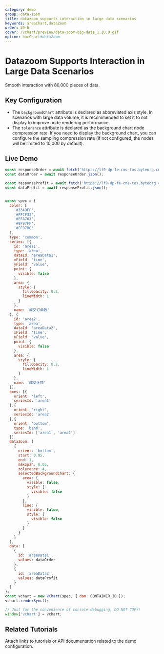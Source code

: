 ```yaml
---
category: demo
group: data-zoom
title: datazoom supports interaction in large data scenarios
keywords: areaChart,dataZoom
order: 29-6
cover: /vchart/preview/data-zoom-big-data_1.10.0.gif
option: barChart#dataZoom
---
```


# Datazoom Supports Interaction in Large Data Scenarios

Smooth interaction with 80,000 pieces of data.

## Key Configuration

- The `backgroundChart` attribute is declared as abbreviated axis style. In scenarios with large data volume, it is recommended to set it to not display to improve node rendering performance.
- The `tolerance` attribute is declared as the background chart node compression rate. If you need to display the background chart, you can configure the sampling compression rate (if not configured, the nodes will be limited to 10,000 by default).

## Live Demo

```javascript livedemo
const responseOrder = await fetch('https://lf9-dp-fe-cms-tos.byteorg.com/obj/bit-cloud/order-count-data.json');
const dataOrder = await responseOrder.json();

const responseProfit = await fetch('https://lf9-dp-fe-cms-tos.byteorg.com/obj/bit-cloud/profit-count-data.json');
const dataProfit = await responseProfit.json();


const spec = {
  color: [
    '#33ADFF',
    '#FFCF33',
    '#FFA763',
    '#9F97FF',
    '#FF97BC'
  ],
  type: 'common',
  series: [{
    id: 'area1',
    type: 'area',
    dataId: 'areaData1',
    xField: 'time',
    yField: 'value',
    point: {
      visible: false
    },
    area: {
      style: {
        fillOpacity: 0.2,
        lineWidth: 1
      }
    },
    name: '成交订单数'
  }, {
    id: 'area2',
    type: 'area',
    dataId: 'areaData2',
    xField: 'time',
    yField: 'value',
    point: {
      visible: false
    },
    area: {
      style: {
        fillOpacity: 0.2,
        lineWidth: 1
      }
    },
    name: '成交金额'
  }],
  axes: [{
    orient: 'left',
    seriesId: 'area1'
  },{
    orient: 'right',
    seriesId: 'area2'
  },{
    orient: 'bottom',
    type: 'band',
    seriesId: ['area1', 'area2']
  }],
  dataZoom: [
    {
      orient: 'bottom',
      start: 0.95,
      end: 1,
      maxSpan: 0.05,
      tolerance: 4,
      selectedBackgroundChart: {
        area: {
          visible: false,
          style: {
            visible: false
          }
        },
        line: {
          visible: false,
          style: {
            visible: false
          }
        }
      }
    }
  ],
  data: [
    {
      id: 'areaData1',
      values: dataOrder
    },
    {
      id: 'areaData2',
      values: dataProfit
    }
  ]
};
const vchart = new VChart(spec, { dom: CONTAINER_ID });
vchart.renderSync();

// Just for the convenience of console debugging, DO NOT COPY!
window['vchart'] = vchart;
```

## Related Tutorials

Attach links to tutorials or API documentation related to the demo configuration.

